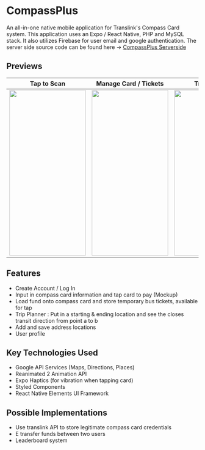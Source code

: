 # CompassPlus

An all-in-one native mobile application for Translink's Compass Card system. This application uses an Expo / React Native, PHP and MySQL stack. It also utilizes Firebase for user email and google authentication. The server side source code can be found here -> [CompassPlus Serverside](https://github.com/wilyyy/CompassPlus-Serverside)

## Previews
Tap to Scan            |  Manage Card / Tickets  |  Trip Planner 
:-------------------------:|:-------------------------:|:-------------------------:
<img src="https://media.giphy.com/media/MnmYbfuA9ULhJwQnrH/giphy.gif" width="200" height="433" />  |  <img src="https://media.giphy.com/media/aY3WzzmU7m6jYQTjoy/giphy.gif" width="200" height="433" /> |  <img src="https://media.giphy.com/media/FsS49gY5urfgc7t6FX/giphy.gif" width="200" height="433" /> 

## Features 
- Create Account / Log In
- Input in compass card information and tap card to pay (Mockup)
- Load fund onto compass card and store temporary bus tickets, available for tap
- Trip Planner : Put in a starting & ending location and see the closes transit direction from point a to b
- Add and save address locations
- User profile

## Key Technologies Used
- Google API Services (Maps, Directions, Places)
- Reanimated 2 Animation API
- Expo Haptics (for vibration when tapping card)
- Styled Components
- React Native Elements UI Framework

## Possible Implementations
- Use translink API to store legitimate compass card credentials
- E transfer funds between two users
- Leaderboard system
